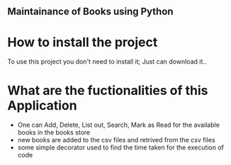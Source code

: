 ## Maintainance of Books using Python
# How to install the project
To use this project you don't need to install it;
Just can download it..
# What are the fuctionalities of this Application
- One can Add, Delete, List out, Search, Mark as Read for the available books in the books store 
- new books are added to the csv files and retrived from the csv files
- some simple decorator used to find the time taken for the execution of code
